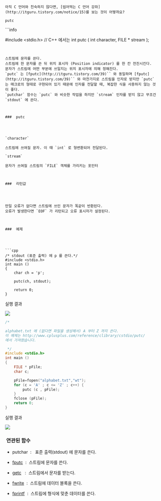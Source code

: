 


```warning
아직 C 언어와 친숙하지 않다면, [씹어먹는 C 언어 강좌](http://itguru.tistory.com/notice/15)를 보는 것이 어떻까요?

```

`putc`





﻿﻿﻿﻿```info


#include <stdio.h> // C++ 에서는 <cstdio>int putc ( int character, FILE * stream );
```


스트림에 문자를 쓴다.
스트림에 한 문자를 쓴 뒤 위치 표시자 (Position indicator) 를 한 칸 전진시킨다.
문자가 스트림에 어떤 부분에 쓰일지는 위치 표시자에 의해 정해진다.
`putc` 는 [fputc](http://itguru.tistory.com/39)`` 와 동일하며 [fputc](http://itguru.tistory.com/39)`` 와 마찬가지로 스트림을 인자로 받지만 `putc` 는 매크로의 형태로 구현되어 있기 때문에 인자를 전달할 때, 복잡한 식을 사용하지 않는 것이 좋다.
`putchar` 함수는 `putc` 와 비슷한 작업을 하지만 `stream` 인자를 받지 않고 무조건 `stdout` 에 쓴다.



###  putc




`character`

스트림에 쓰여질 문자. 이 때 `int` 로 형변환되어 전달된다.

`stream`

문자가 쓰여질 스트림의 `FILE` 객체를 가리키는 포인터



###  리턴값




만일 오류가 없다면 스트림에 쓰인 문자가 똑같이 반환된다.
오류가 발생한다면 `EOF` 가 리턴되고 오류 표시자가 설정된다.



###  예제




```cpp
/* stdout (표준 출력) 에 p 를 쓴다.*/
#include <stdio.h>
int main ()
{
    char ch = 'p';

    putc(ch, stdout);

    return 0;
}
```

실행 결과


![](http://img1.daumcdn.net/thumb/R1920x0/?fname=http%3A%2F%2Fcfile24.uf.tistory.com%2Fimage%2F1666211A4B6AB39234C27A)


```cpp
/*

alphabet.txt 에 (없다면 파일을 생성해서) A 부터 Z 까지 쓴다.
이 예제는 http://www.cplusplus.com/reference/clibrary/cstdio/putc/
에서 가져왔습니다.

 */
#include <stdio.h>
int main ()
{
    FILE * pFile;
    char c;

    pFile=fopen("alphabet.txt","wt");
    for (c = 'A' ; c <= 'Z' ; c++) {
        putc (c , pFile);
    }
    fclose (pFile);
    return 0;
}
```

실행 결과


![](http://img1.daumcdn.net/thumb/R1920x0/?fname=http%3A%2F%2Fcfile28.uf.tistory.com%2Fimage%2F20227D1B4B6AB3446E7630)




###  연관된 함수





* putchar  :   표준 출력(stdout) 에 문자를 쓴다.



*  [fputc](http://itguru.tistory.com/39)  :  스트림에 문자를 쓴다.



*  [getc](http://itguru.tistory.com/41)   :  스트림에서 문자를 받는다.



*  [fwrite](http://itguru.tistory.com/69)  :  스트림에 데이터 블록을 쓴다.



*  [fprintf](http://itguru.tistory.com/64)  :  스트림에 형식에 맞춘 데이터를 쓴다.







